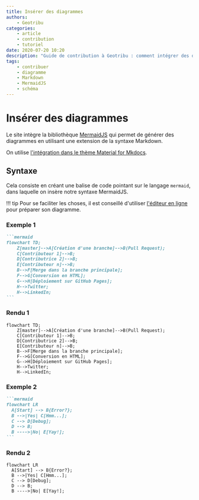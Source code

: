 ```yaml
---
title: Insérer des diagrammes
authors:
    - Geotribu
categories:
    - article
    - contribution
    - tutoriel
date: 2020-07-20 10:20
description: "Guide de contribution à Geotribu : comment intégrer des diagrammes Mermaid dans un contenu en Markdown."
tags:
    - contribuer
    - diagramme
    - Markdown
    - MermaidJS
    - schéma
---
```


# Insérer des diagrammes

Le site intègre la bibliothèque [MermaidJS](https://mermaid-js.github.io/mermaid/#/) qui permet de générer des diagrammes en utilisant une extension de la syntaxe Markdown.

On utilise [l'intégration dans le thème Material for Mkdocs](https://squidfunk.github.io/mkdocs-material/reference/diagrams/).

## Syntaxe

Cela consiste en créant une balise de code pointant sur le langage `mermaid`, dans laquelle on insère notre syntaxe MermaidJS.

!!! tip
    Pour se faciliter les choses, il est conseillé d'utiliser [l'éditeur en ligne](https://mermaid-js.github.io/mermaid-live-editor/) pour préparer son diagramme.

### Exemple 1

````markdown
```mermaid
flowchart TD;
    Z[master]-->A[Création d'une branche]-->B(Pull Request);
    C[Contributeur 1]-->B;
    D[Contributrice 2]-->B;
    E[Contributeur n]-->B;
    B-->F[Merge dans la branche principale];
    F-->G[Conversion en HTML];
    G-->H[Déploiement sur GitHub Pages];
    H-->Twitter;
    H-->LinkedIn;
```
````

### Rendu 1

```mermaid
flowchart TD;
    Z[master]-->A[Création d'une branche]-->B(Pull Request);
    C[Contributeur 1]-->B;
    D[Contributrice 2]-->B;
    E[Contributeur n]-->B;
    B-->F[Merge dans la branche principale];
    F-->G[Conversion en HTML];
    G-->H[Déploiement sur GitHub Pages];
    H-->Twitter;
    H-->LinkedIn;
```

### Exemple 2

````markdown
```mermaid
flowchart LR
  A[Start] --> B{Error?};
  B -->|Yes| C[Hmm...];
  C --> D[Debug];
  D --> B;
  B ---->|No| E[Yay!];
```
````

### Rendu 2

``` mermaid
flowchart LR
  A[Start] --> B{Error?};
  B -->|Yes| C[Hmm...];
  C --> D[Debug];
  D --> B;
  B ---->|No| E[Yay!];
```
